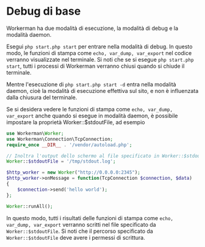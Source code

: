 # Debug di base

Workerman ha due modalità di esecuzione, la modalità di debug e la modalità daemon.

Esegui ```php start.php start``` per entrare nella modalità di debug. In questo modo, le funzioni di stampa come ```echo, var_dump, var_export``` nel codice verranno visualizzate nel terminale. Si noti che se si esegue ```php start.php start```, tutti i processi di Workerman verranno chiusi quando si chiude il terminale.

Mentre l'esecuzione di ```php start.php start -d``` entra nella modalità daemon, cioè la modalità di esecuzione effettiva sul sito, e non è influenzata dalla chiusura del terminale.


Se si desidera vedere le funzioni di stampa come ```echo, var_dump, var_export``` anche quando si esegue in modalità daemon, è possibile impostare la proprietà Worker::$stdoutFile, ad esempio

```php
use Workerman\Worker;
use Workerman\Connection\TcpConnection;
require_once __DIR__ . '/vendor/autoload.php';

// Inoltra l'output dello schermo al file specificato in Worker::$stdoutFile
Worker::$stdoutFile = '/tmp/stdout.log';

$http_worker = new Worker("http://0.0.0.0:2345");
$http_worker->onMessage = function(TcpConnection $connection, $data)
{
    $connection->send('hello world');
};

Worker::runAll();
```

In questo modo, tutti i risultati delle funzioni di stampa come ```echo, var_dump, var_export``` verranno scritti nel file specificato da ```Worker::$stdoutFile```. Si noti che il percorso specificato da ```Worker::$stdoutFile``` deve avere i permessi di scrittura.
